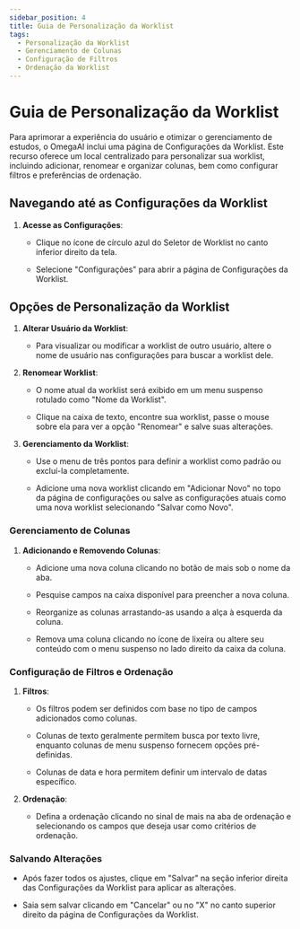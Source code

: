 ```yaml
---
sidebar_position: 4
title: Guia de Personalização da Worklist
tags:
  - Personalização da Worklist
  - Gerenciamento de Colunas
  - Configuração de Filtros
  - Ordenação da Worklist
---
```


# Guia de Personalização da Worklist

Para aprimorar a experiência do usuário e otimizar o gerenciamento de estudos, o OmegaAI inclui uma página de Configurações da Worklist. Este recurso oferece um local centralizado para personalizar sua worklist, incluindo adicionar, renomear e organizar colunas, bem como configurar filtros e preferências de ordenação.

## Navegando até as Configurações da Worklist

1.  **Acesse as Configurações**:

    - Clique no ícone de círculo azul do Seletor de Worklist no canto inferior direito da tela.

    - Selecione "Configurações" para abrir a página de Configurações da Worklist.

      

## Opções de Personalização da Worklist

1.  **Alterar Usuário da Worklist**:

    - Para visualizar ou modificar a worklist de outro usuário, altere o nome de usuário nas configurações para buscar a worklist dele.

2.  **Renomear Worklist**:

    - O nome atual da worklist será exibido em um menu suspenso rotulado como "Nome da Worklist".

    - Clique na caixa de texto, encontre sua worklist, passe o mouse sobre ela para ver a opção "Renomear" e salve suas alterações.

      

3.  **Gerenciamento da Worklist**:

    - Use o menu de três pontos para definir a worklist como padrão ou excluí-la completamente.

    - Adicione uma nova worklist clicando em "Adicionar Novo" no topo da página de configurações ou salve as configurações atuais como uma nova worklist selecionando "Salvar como Novo".

### Gerenciamento de Colunas

1.  **Adicionando e Removendo Colunas**:

    - Adicione uma nova coluna clicando no botão de mais sob o nome da aba.
      
      

    - Pesquise campos na caixa disponível para preencher a nova coluna.

    - Reorganize as colunas arrastando-as usando a alça à esquerda da coluna.

      

    - Remova uma coluna clicando no ícone de lixeira ou altere seu conteúdo com o menu suspenso no lado direito da caixa da coluna.

### Configuração de Filtros e Ordenação

1.  **Filtros**:

    - Os filtros podem ser definidos com base no tipo de campos adicionados como colunas.

    - Colunas de texto geralmente permitem busca por texto livre, enquanto colunas de menu suspenso fornecem opções pré-definidas.

    - Colunas de data e hora permitem definir um intervalo de datas específico.

2.  **Ordenação**:

    - Defina a ordenação clicando no sinal de mais na aba de ordenação e selecionando os campos que deseja usar como critérios de ordenação.

### Salvando Alterações

- Após fazer todos os ajustes, clique em "Salvar" na seção inferior direita das Configurações da Worklist para aplicar as alterações.

- Saia sem salvar clicando em "Cancelar" ou no "X" no canto superior direito da página de Configurações da Worklist.